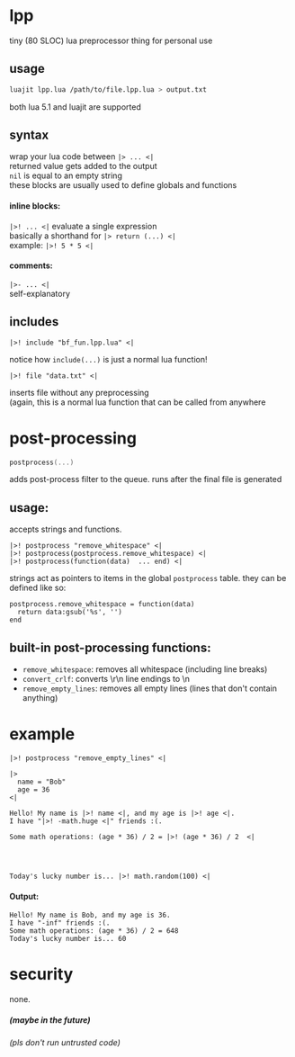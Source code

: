 # lpp
tiny (80 SLOC) lua preprocessor thing for personal use

## usage  
```bash
luajit lpp.lua /path/to/file.lpp.lua > output.txt
```  
both lua 5.1 and luajit are supported

## syntax  

wrap your lua code between `|> ... <|`  
returned value gets added to the output  
`nil` is equal to an empty string  
these blocks are usually used to define globals and functions

#### inline blocks:  
`|>! ... <|` evaluate a single expression  
basically a shorthand for `|> return (...) <|`    
example: `|>! 5 * 5 <|`

#### comments:  
`|>- ... <|`  
self-explanatory

## includes

```
|>! include "bf_fun.lpp.lua" <|
```

notice how `include(...)` is just a normal lua function!   

```
|>! file "data.txt" <|
```

inserts file without any preprocessing  
(again, this is a normal lua function that can be called from anywhere

# post-processing

```lua
postprocess(...)
```
adds post-process filter to the queue.
runs after the final file is generated

## usage:  
accepts strings and functions.
```
|>! postprocess "remove_whitespace" <|
|>! postprocess(postprocess.remove_whitespace) <|
|>! postprocess(function(data)  ... end) <|
```
strings act as pointers to items in the global `postprocess` table.
they can be defined like so:
```
postprocess.remove_whitespace = function(data)
  return data:gsub('%s', '')
end
```

## built-in post-processing functions:  
  - `remove_whitespace`: removes all whitespace (including line breaks)
  - `convert_crlf`: converts \r\n line endings to \n
  - `remove_empty_lines`: removes all empty lines (lines that don't contain anything)

# example

```
|>! postprocess "remove_empty_lines" <|

|>
  name = "Bob"
  age = 36
<|

Hello! My name is |>! name <|, and my age is |>! age <|. 
I have "|>! -math.huge <|" friends :(.

Some math operations: (age * 36) / 2 = |>! (age * 36) / 2  <|




Today's lucky number is... |>! math.random(100) <|

```
#### Output:
```
Hello! My name is Bob, and my age is 36.
I have "-inf" friends :(.
Some math operations: (age * 36) / 2 = 648
Today's lucky number is... 60
```

# security  
none.  
##### (maybe in the future)
###### *(pls don't run untrusted code)*

